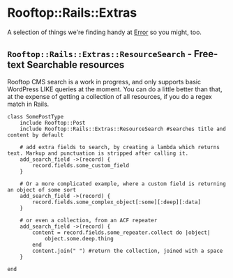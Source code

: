 # Rooftop::Rails::Extras
A selection of things we're finding handy at [Error](http://error.agency) so you might, too.

## `Rooftop::Rails::Extras::ResourceSearch` - Free-text Searchable resources
Rooftop CMS search is a work in progress, and only supports basic WordPress LIKE queries at the moment. You can do a little better than that, at the expense of getting a collection of all resources, if you do a regex match in Rails.
 
```
class SomePostType
    include Rooftop::Post
    include Rooftop::Rails::Extras::ResourceSearch #searches title and content by default
    
    # add extra fields to search, by creating a lambda which returns text. Markup and punctuation is stripped after calling it.
    add_search_field ->(record) {
        record.fields.some_custom_field
    }
    
    # Or a more complicated example, where a custom field is returning an object of some sort
    add_search_field ->(record) {
        record.fields.some_complex_object[:some][:deep][:data]
    }
    
    # or even a collection, from an ACF repeater
    add_search_field ->(record) {
        content = record.fields.some_repeater.collect do |object|
            object.some.deep.thing
        end
        content.join(" ") #return the collection, joined with a space
    }
    
end
```
